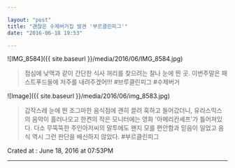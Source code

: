 ```yaml
---

layout: "post"  
title: "괜찮은 수제버거집 발견 '부르클린피그'"  
date: "2016-06-18 19:53"

---
```


![IMG_8584]({{ site.baseurl }}/media/2016/06/IMG_8584.jpg)

> 점심에 낮맥과 같이 간단한 식사 꺼리를 찾으려는 찰나 눈에 띈 곳. 이번주말은 패스트푸드들에 저주를 내려주겠어!!! #브루클린피그 #수제버거

![Image]({{ site.baseurl }}/media/2016/06/img_8583.jpg)

> 갑작스레 눈에 띈 조그마한 음식점에 괜히 끌려 훅하고 들어갔더니, 유리스믹스의 음악이 흘러나오고 한켠의 작은 모니터에는 영화 '아메리칸셰프'가 틀어져있다. 다소 무뚝뚝한 주인아저씨의 말투에도 왠지 모를 편안함과 믿음이 일었고 음식 역시 그런 판단을 배신하지 않았다. #부르클린피그

Crated at : June 18, 2016 at 07:53PM

---
